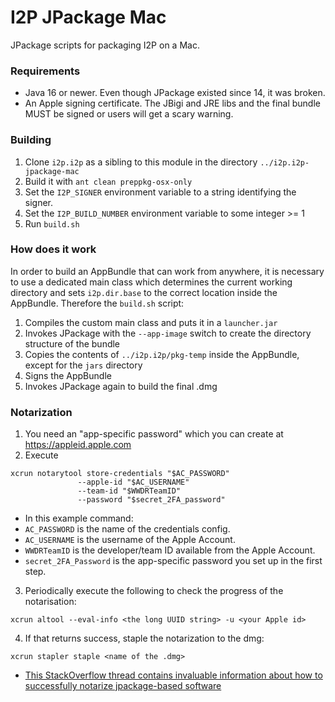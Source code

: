 # I2P JPackage Mac

JPackage scripts for packaging I2P on a Mac.

### Requirements

* Java 16 or newer.  Even though JPackage existed since 14, it was broken.
* An Apple signing certificate.  The JBigi and JRE libs and the final bundle MUST be signed or users will get a scary warning.

### Building

1. Clone `i2p.i2p` as a sibling to this module in the directory `../i2p.i2p-jpackage-mac`
1. Build it with `ant clean preppkg-osx-only`
1. Set the `I2P_SIGNER` environment variable to a string identifying the signer.
1. Set the `I2P_BUILD_NUMBER` environment variable to some integer >= 1
1. Run `build.sh`

### How does it work

In order to build an AppBundle that can work from anywhere, it is necessary to use a dedicated main class which determines the current working directory and sets `i2p.dir.base` to the correct location inside the AppBundle.  Therefore the `build.sh` script:

1. Compiles the custom main class and puts it in a `launcher.jar`
1. Invokes JPackage with the `--app-image` switch to create the directory structure of the bundle
1. Copies the contents of `../i2p.i2p/pkg-temp` inside the AppBundle, except for the `jars` directory
1. Signs the AppBundle
1. Invokes JPackage again to build the final .dmg

### Notarization

1. You need an "app-specific password" which you can create at https://appleid.apple.com
2. Execute 
```
xcrun notarytool store-credentials "$AC_PASSWORD"
               --apple-id "$AC_USERNAME"
               --team-id "$WWDRTeamID"
               --password "$secret_2FA_password"
```
 - In this example command:
 - `AC_PASSWORD` is the name of the credentials config.
 - `AC_USERNAME` is the username of the Apple Account.
 - `WWDRTeamID` is the developer/team ID available from the Apple Account.
 - `secret_2FA_Password` is the app-specific password you set up in the first step.
3. Periodically execute the following to check the progress of the notarisation:
```
xcrun altool --eval-info <the long UUID string> -u <your Apple id>
````
4. If that returns success, staple the notarization to the dmg:
```
xcrun stapler staple <name of the .dmg>
```

- [This StackOverflow thread contains invaluable information about how to successfully notarize jpackage-based software](https://stackoverflow.com/questions/60953329/code-signing-notarization-using-jpackage-utility-isnt-working-on-macos)
